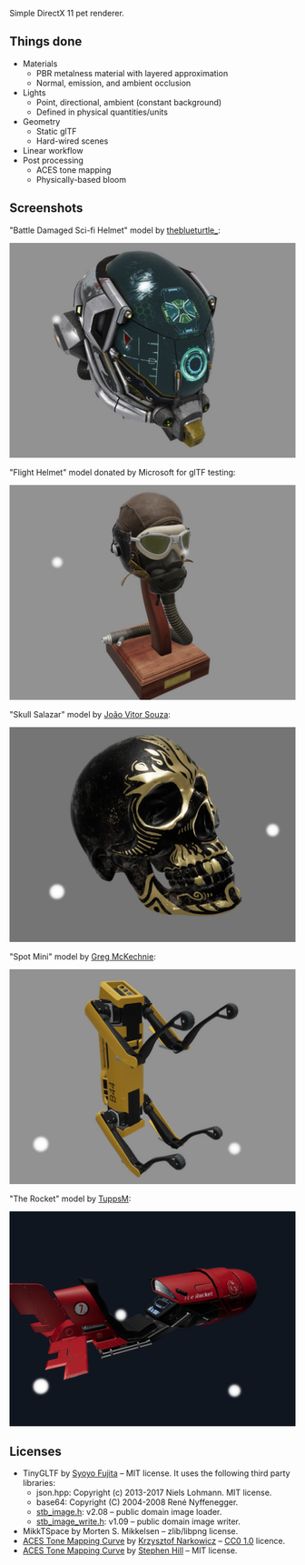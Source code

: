 Simple DirectX 11 pet renderer.

## Things done

 - Materials
    - PBR metalness material with layered approximation
    - Normal, emission, and ambient occlusion
 - Lights
   - Point, directional, ambient (constant background)
   - Defined in physical quantities/units
 - Geometry
    - Static glTF
    - Hard-wired scenes
 - Linear workflow
 - Post processing
    - ACES tone mapping
    - Physically-based bloom

## Screenshots

"Battle Damaged Sci-fi Helmet" model by [theblueturtle_](https://sketchfab.com/theblueturtle_):

<img src="./Doc/Screenshots/1.jpg" alt="Battle Damaged Sci-fi Helmet"  />

"Flight Helmet" model donated by Microsoft for glTF testing:

<img src="./Doc/Screenshots/2.jpg" alt="Flight Helmet"  />

"Skull Salazar" model by [João Vitor Souza](https://sketchfab.com/jvitorsouzadesign):

<img src="./Doc/Screenshots/5.jpg" alt="Skull Salazar"  />

"Spot Mini" model by [Greg McKechnie](https://sketchfab.com/mckechniegreg6):

<img src="./Doc/Screenshots/3.jpg" alt="Spot Mini"  />

"The Rocket" model by [TuppsM](https://sketchfab.com/TuppsM):

<img src="./Doc/Screenshots/4.jpg" alt="The Rocket"  />


## Licenses

- TinyGLTF by [Syoyo Fujita](https://twitter.com/syoyo) &ndash; MIT license. It uses the following third party libraries:
  - json.hpp: Copyright (c) 2013-2017 Niels Lohmann. MIT license.
  - base64: Copyright (C) 2004-2008 René Nyffenegger.
  - [stb_image.h](https://github.com/nothings/stb/blob/master/stb_image.h): v2.08 &ndash; public domain image loader.
  - [stb_image_write.h](https://github.com/nothings/stb/blob/master/stb_image_write.h): v1.09 &ndash; public domain image writer.
- MikkTSpace by Morten S. Mikkelsen &ndash; zlib/libpng license.
- [ACES Tone Mapping Curve](https://knarkowicz.wordpress.com/2016/01/06/aces-filmic-tone-mapping-curve/) by [Krzysztof Narkowicz](https://knarkowicz.wordpress.com/author/knarkowicz/) &ndash; [CC0 1.0](https://creativecommons.org/publicdomain/zero/1.0/) licence.
- [ACES Tone Mapping Curve](https://github.com/TheRealMJP/BakingLab/blob/master/BakingLab/ACES.hlsl) by [Stephen Hill](https://twitter.com/self_shadow) &ndash; MIT license.

